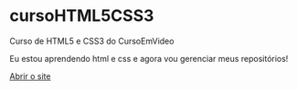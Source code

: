 # cursoHTML5CSS3
 Curso de HTML5 e CSS3 do CursoEmVideo

 Eu estou aprendendo html e css e agora vou gerenciar meus repositórios!

 <a href="https://joaopaulocrr.github.io/cursoHTML5CSS3/desafioAndroid">Abrir o site</a>
